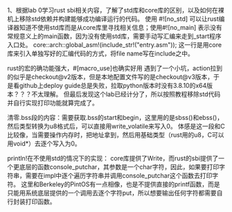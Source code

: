 1、根据lab 0学习rust sbi相关内容，了解了std库和core库的区别，以及如何在裸机上移除std依赖并构建能够成功编译运行的代码。
使用 #![no_std] 可以让rust编译器知道不使用std库而是从core库里寻找相关信息；使用#![no_main] 表示没有常规意义上的main函数，因为没有使用std库，需要手动写汇编来走到_start程序入口处。
core::arch::global_asm!(include_str!("entry.asm")); 这一行是用core库来引入单独写好的汇编代码的方式，将file name写在include之中。


rust的宏的确功能强大，#[macro_use]也确实好用
遇到了一个小坑，action拉到的似乎是checkout@v2版本，但是本地配置文件写的是checkout@v3版本，于是看github上deploy guide总是失败，拉取python版本时没有3.8.10的x64版本？？？不太理解。
但最后发现这个lab已经计分了，所以按照教程移除std代码并自行实现打印功能就算完成了。

清零.bss段的内容：需要获取.bss的start和begin，这里用的是sbss()和ebss()，然后类型转换为u8格式后，可以直接用write_volatile来写入0。
体感是这一段和C比较像，当需要操作内存时，把地址拿到，然后用基础类型（rust用的u8，C可以用void*）去逐个写入为0。

println!在不使用std的情况下的实现：
core库提供了Write，而rust的sbi提供了一个更底层的函数console_putchar，其参数是一个char字符，因此，如果要打印字符串，需要在impl中逐个遍历字符串并调用console_putchar这个函数去打印字符。
这里和Berkeley的PintOS有一点相像，也是不提供直接的printf函数，而是只能用系统底层提供的一个调用去逐个字符put，所以想要输出任何字符都需要自行封装打印函数。
